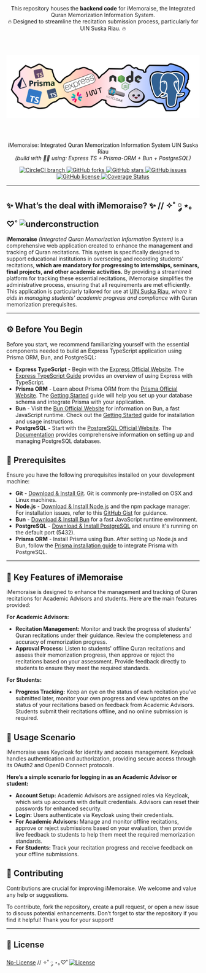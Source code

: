 <div align="center" style="margin-bottom: 59px;">
    This repository houses the <b>backend code</b> for iMemoraise, the Integrated Quran Memorization Information System.
    </br>
    🔥 Designed to streamline the recitation submission process, particularly for UIN Suska Riau. 🔥
</div>


<div align="center" style="margin-bottom: 59px;">
  <a href="https://github.com/riaudevops/api-imemoraise">
    <img width="650px" src="https://github.com/MFarhanZ1/MFarhanZ1/blob/master/API-ETSBPPSQL.png" alt="RTNEPSQL Logo" />
  </a>
</div>

<p align="center">
  iMemoraise: Integrated Quran Memorization Information System UIN Suska Riau
  </br> 
  <i>(build with 💚💜 using: Express TS + Prisma-ORM + Bun + PostgreSQL)</i>
</p>

<div align="center">
  <a href="https://circleci.com/gh/riaudevops/api-imemoraise">
    <img src="https://img.shields.io/circleci/project/github/riaudevops/api-imemoraise/master.svg?style=flat-square" alt="CircleCI branch" />
  </a>
  <a href="https://github.com/riaudevops/api-imemoraise/network">
    <img src="https://img.shields.io/github/forks/riaudevops/api-imemoraise.svg" alt="GitHub forks" />
  </a>
  <a href="https://github.com/riaudevops/api-imemoraise/stargazers">
    <img src="https://img.shields.io/github/stars/riaudevops/api-imemoraise.svg" alt="GitHub stars" />
  </a>
  <a href="https://github.com/riaudevops/api-imemoraise/issues">
    <img src="https://img.shields.io/github/issues/riaudevops/api-imemoraise.svg" alt="GitHub issues" />
  </a>
  <a href="https://github.com/riaudevops/api-imemoraise/blob/master/LICENSE">
    <img src="https://img.shields.io/github/license/riaudevops/api-imemoraise.svg" alt="GitHub license" />
  </a>
  <a href="https://coveralls.io/github/riaudevops/api-imemoraise">
    <img src="https://coveralls.io/repos/github/riaudevops/api-imemoraise/badge.svg" alt="Coverage Status" />
  </a>

</div>

---

[underconstruction]: https://img.shields.io/badge/Status-WIP-FFFF00?style=for-the-badge&logoColor=FFFF00

## ✨ What’s the deal with iMemoraise? ✨  // ✧˚ ༘ ⋆｡♡˚ ![underconstruction][underconstruction]

**iMemoraise** _(Integrated Quran Memorization Information System)_ is a comprehensive web application created to enhance the management and tracking of Quran recitations. This system is specifically designed to support educational institutions in overseeing and recording students' recitations, **which are mandatory for progressing to internships, seminars, final projects, and other academic activities.** By providing a streamlined platform for tracking these essential recitations, iMemoraise simplifies the administrative process, ensuring that all requirements are met efficiently. This application is particularly tailored for use at [UIN Suska Riau](https://www.uin-suska.ac.id/), *where it aids in managing students' academic progress and compliance* with Quran memorization prerequisites.

---

## ⚙️ Before You Begin

Before you start, we recommend familiarizing yourself with the essential components needed to build an Express TypeScript application using Prisma ORM, Bun, and PostgreSQL:

* **Express TypeScript** - Begin with the [Express Official Website](https://expressjs.com/). The [Express TypeScript Guide](https://expressjs.com/en/starter/typescript.html) provides an overview of using Express with TypeScript.
* **Prisma ORM** - Learn about Prisma ORM from the [Prisma Official Website](https://www.prisma.io/). The [Getting Started](https://www.prisma.io/docs/getting-started) guide will help you set up your database schema and integrate Prisma with your application.
* **Bun** - Visit the [Bun Official Website](https://bun.sh/) for information on Bun, a fast JavaScript runtime. Check out the [Getting Started](https://bun.sh/docs/getting-started) guide for installation and usage instructions.
* **PostgreSQL** - Start with the [PostgreSQL Official Website](https://www.postgresql.org/). The [Documentation](https://www.postgresql.org/docs/) provides comprehensive information on setting up and managing PostgreSQL databases.

## 📝 Prerequisites

Ensure you have the following prerequisites installed on your development machine:

* **Git** - [Download & Install Git](https://git-scm.com/downloads). Git is commonly pre-installed on OSX and Linux machines.
* **Node.js** - [Download & Install Node.js](https://nodejs.org/en/download/) and the npm package manager. For installation issues, refer to this [GitHub Gist](https://gist.github.com/isaacs/579814) for guidance.
* **Bun** - [Download & Install Bun](https://bun.sh/) for a fast JavaScript runtime environment.
* **PostgreSQL** - [Download & Install PostgreSQL](https://www.postgresql.org/download/) and ensure it's running on the default port (5432).
* **Prisma ORM** - Install Prisma using Bun. After setting up Node.js and Bun, follow the [Prisma installation guide](https://www.prisma.io/docs/getting-started/setup-prisma/add-to-existing-project) to integrate Prisma with PostgreSQL.

---

## 🚀 Key Features of iMemoraise

iMemoraise is designed to enhance the management and tracking of Quran recitations for Academic Advisors and students. Here are the main features provided:

**For Academic Advisors:**
- **Recitation Management:** Monitor and track the progress of students' Quran recitations under their guidance. Review the completeness and accuracy of memorization progress.
- **Approval Process:** Listen to students' offline Quran recitations and assess their memorization progress, then approve or reject the recitations based on your assessment. Provide feedback directly to students to ensure they meet the required standards.

**For Students:**
- **Progress Tracking:** Keep an eye on the status of each recitation you’ve submitted later, monitor your own progress and view updates on the status of your recitations based on feedback from Academic Advisors. Students submit their recitations offline, and no online submission is required.

## 👣 Usage Scenario

iMemoraise uses Keycloak for identity and access management. Keycloak handles authentication and authorization, providing secure access through its OAuth2 and OpenID Connect protocols.

**Here’s a simple scenario for logging in as an Academic Advisor or student:**
- **Account Setup:** Academic Advisors are assigned roles via Keycloak, which sets up accounts with default credentials. Advisors can reset their passwords for enhanced security.
- **Login:** Users authenticate via Keycloak using their credentials.
- **For Academic Advisors:** Manage and monitor offline recitations, approve or reject submissions based on your evaluation, then provide live feedback to students to help them meet the required memorization standards.
- **For Students:** Track your recitation progress and receive feedback on your offline submissions.

## 🤝 Contributing

Contributions are crucial for improving iMemoraise. We welcome and value any help or suggestions.

To contribute, fork the repository, create a pull request, or open a new issue to discuss potential enhancements. Don’t forget to star the repository if you find it helpful! Thank you for your support!

---
## 📙 License
[No-License](LICENSE.md)  // ✧˚ ༘ ⋆｡♡˚ 
[![License](https://img.shields.io/github/license/riaudevops/api-imemoraise.svg)](https://github.com/riaudevops/api-imemoraise/blob/master/LICENSE)
